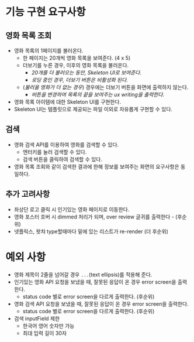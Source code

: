 # 기능 구현 요구사항

## 영화 목록 조회

- 영화 목록의 1페이지를 불러온다.
  - 한 페이지는 20개씩 영화 목록을 보여준다. (4 x 5)
  - 더보기를 누른 경우, 이후의 영화 목록을 불러온다.
    - _20개를 더 불러오는 동안, Skeleton UI로 보여준다._
    - _로딩 중인 경우, 더보기 버튼은 비활성화 된다._
  - (_불러올 영화가 더 없는 경우_) 경우에는 더보기 버튼을 화면에 출력하지 않는다.
    - _버튼을 변경하여 목록의 끝을 보여주는 ux writing을 출력한다._
- 영화 목록 아이템에 대한 Skeleton UI를 구현한다.
- Skeleton UI는 템플릿으로 제공되는 파일 이외로 자유롭게 구현할 수 있다.

## 검색

- 영화 검색 API를 이용하여 영화를 검색할 수 있다.
  - 엔터키를 눌러 검색할 수 있다.
  - 검색 버튼을 클릭하여 검색할 수 있다.
- 영화 목록 조회와 같이 검색한 결과에 한해 정보를 보여주는 화면의 요구사항은 동일하다.

## 추가 고려사항

- 좌상단 로고 클릭 시 인기있는 영화 페이지로 이동한다.
- 영화 포스터 호버 시 dimmed 처리가 되며, over review 글귀를 출력한다 - (후순위)
- 넷플릭스, 왓챠 type할때마다 밑에 있는 리스트가 re-render (더 후순위)

# 예외 사항

- 영화 제목이 2줄을 넘어갈 경우 `...`(text ellipsis)를 적용해 준다.
- 인기있는 영화 API 요청을 보냈을 때, 잘못된 응답이 온 경우 error screen을 출력한다.
  - status code 별로 error screen을 다르게 출력한다. (후순위)
- 영화 검색 API 요청을 보냈을 때, 잘못된 응답이 온 경우 error screen을 출력한다.
  - status code 별로 error screen을 다르게 출력한다. (후순위)
- 검색 inputField 제한
  - 한국어 영어 숫자만 가능
  - 최대 입력 길이 30자
